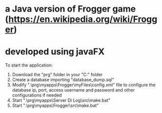 # a Java version of Frogger game (<a>https://en.wikipedia.org/wiki/Frogger<a>) 
# developed using javaFX

To start the application:
1) Download the "prg" folder in your "C:\" folder
2) Create a database importing "database_dump.sql"
3) Modify ".\prg\myapps\Frogger\myFiles\config.xml" file to configure the database ip, port, access username 
   and password and other configurations if needed
4) Start ".\prg\myapps\Server Di Log\src\make.bat"
5) Start ".\prg\myapps\Frogger\src\make.bat"
